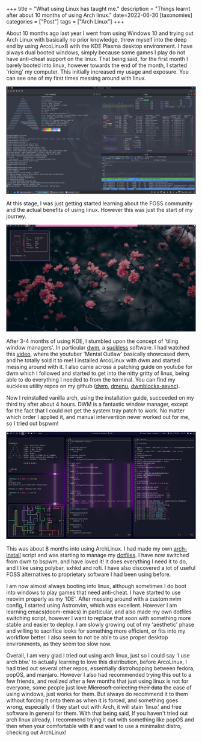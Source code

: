 +++
title = "What using Linux has taught me."
description = "Things learnt after about 10 months of using Arch linux."
date=2022-06-30
[taxonomies] 
categories = ["Post"]
tags = ["Arch Linux"]
+++

About 10 months ago last year I went from using Windows 10 and trying out Arch Linux with basically
no prior knowledge, threw myself into the deep end by using ArcoLinuxB with the KDE Plasma desktop
environment. I have always dual booted windows, simply because some games I play do not have anti-cheat
support on the linux. That being said, for the first month I barely booted into linux, however towards the
end of the month, I started 'ricing' my computer. This initially increased my usage and exposure.
You can see one of my first times messing around with linux.

![first rice](first.png)

At this stage, I was just getting started learning about the FOSS community and the actual benefits of
using linux. However this was just the start of my journey.

![second rice](second.jpg)

After 3-4 months of using KDE, I stumbled upon the concept of 'tiling window managers'. In particular
[dwm](https://dwm.suckless.org/), a [suckless](https://suckless.org) software. I had watched this 
[video](https://www.youtube.com/watch?v=wRh8HQ4ICwE), where the youtuber 'Mental Outlaw' basically
showcased dwm, and he totally sold it to me! I installed ArcoLinux with dwm and started messing around with it.
I also came across a patching guide on youtube for dwm which I followed and started to get into the nitty
gritty of linux, being able to do everything I needed to from the terminal. You can find my suckless utility 
repos on my github ([dwm](https://github.com/hegde-atri/dwm), [dmenu](https://github.com/hegde-atri/dmenu), 
[dwmblocks-async](https://github.com/hegde-atri/dwmblocks-async)).

Now I reinstalled vanilla arch, using the installation guide, succeeded on my third try after about 4 hours.
DWM is a fantastic window manager, except for the fact that I could not get the system tray patch to work.
No matter which order I applied it, and manual intervention never worked out for me, so I tried out bspwm!

![third rice](third.png)

This was about 8 months into using ArchLinux. I had made my own [arch-install](https://github.com/hegde-atri/arch-install)
script and was starting to manage my [dotfiles](https://github.com/hegde-atri/dotfiles).
I have now switched from dwm to bspwm, and have loved it! It does everything I need it to do, and I like using
polybar, sxhkd and rofi. I have also discovered a lot of useful FOSS alternatives to proprietary software I 
had been using before.

I am now almost always booting into linux, although sometimes I do boot into windows to play games that need anti-cheat. I have started to
use neovim properly as my 'IDE'. After messing around with a custom nvim config, I started using Astronvim, 
which was excellent. However I am learning emacs(doom-emacs) in particular, and also made my own dotfiles switching
script, however I want to replace that soon with something more stable and easier to deploy. I am slowly growing
out of my 'aesthetic' phase and willing to sacrifice looks for something more efficient, or fits into my workflow better. I also seem to not be able to use proper desktop environments, as they seem too slow now.

Overall, I am very glad I tried out using arch linux, just so i could say 'I use arch btw.' to actually learning
to love this distribution, before ArcoLinux, I had tried out several other repos, essentially distrohopping between
fedora, popOS, and manjaro. However I also had recommended trying this out to a few friends, and realized after
a few months that just using linux is not for everyone, some people just love ~~Microsoft collecting their data~~
the ease of using windows, just works for them. But always do recommend it to them without forcing it onto them
as when it is forced, and something goes wrong, especially if they start out with Arch, it will stain 'linux' and
free software in general for them. With that being said, If you haven't tried out arch linux already, I recommend
trying it out with something like popOS and then when your comfortable with it and want to use a minimalist distro,
checking out ArchLinux!


